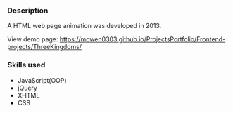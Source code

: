 ### Description
A HTML web page animation was developed in 2013.

View demo page: https://mowen0303.github.io/ProjectsPortfolio/Frontend-projects/ThreeKingdoms/

### Skills used
- JavaScript(OOP)
- jQuery
- XHTML 
- CSS

